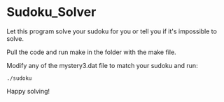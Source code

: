 # Sudoku_Solver
Let this program solve your sudoku for you or tell you if it's impossible to solve.

Pull the code and run make in the folder with the make file.

Modify any of the mystery3.dat file to match your sudoku and run:

    ./sudoku

Happy solving!
